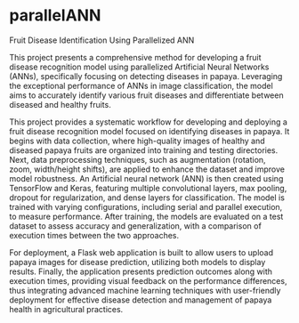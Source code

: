 # parallelANN
Fruit Disease Identification Using Parallelized ANN 

This project presents a comprehensive method for developing a fruit disease recognition model using parallelized Artificial Neural Networks (ANNs), specifically focusing on detecting diseases in papaya. Leveraging the exceptional performance of ANNs in image classification, the model aims to accurately identify various fruit diseases and differentiate between diseased and healthy fruits.

This project provides a systematic workflow for developing and deploying a fruit disease recognition model focused on identifying diseases in papaya. It begins with data collection, where high-quality images of healthy and diseased papaya fruits are organized into training and testing directories. Next, data preprocessing techniques, such as augmentation (rotation, zoom, width/height shifts), are applied to enhance the dataset and improve model robustness. 
An Artificial neural network (ANN) is then created using TensorFlow and Keras, featuring multiple convolutional layers, max pooling, dropout for regularization, and dense layers for classification. The model is trained with varying configurations, including serial and parallel execution, to measure performance. After training, the models are evaluated on a test dataset to assess accuracy and generalization, with a comparison of execution times between the two approaches. 

For deployment, a Flask web application is built to allow users to upload papaya images for disease prediction, utilizing both models to display results. Finally, the application presents prediction outcomes along with execution times, providing visual feedback on the performance differences, thus integrating advanced machine learning techniques with user-friendly deployment for effective disease detection and management of papaya health in agricultural practices.

